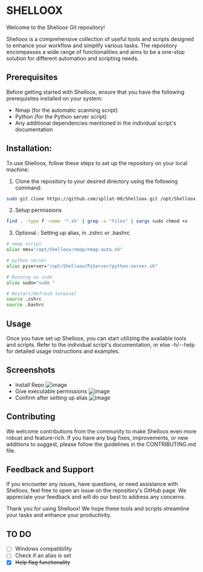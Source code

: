 
# SHELLOOX
Welcome to the Shelloox Git repository!

Shelloox is a comprehensive collection of useful tools and scripts designed to enhance your workflow and simplify various tasks. The repository encompasses a wide range of functionalities and aims to be a one-stop solution for different automation and scripting needs.

## Prerequisites
Before getting started with Shelloox, ensure that you have the following prerequisites installed on your system:

- Nmap (for the automatic scanning script)
- Python (for the Python server script)
- Any additional dependencies mentioned in the individual script's documentation

## Installation:
To use Shelloox, follow these steps to set up the repository on your local machine:

1. Clone the repository to your desired directory using the following command:
```bash
sudo git clone https://github.com/spllat-00/Shelloox.git /opt/Shelloox; cd /opt/Shelloox
```
2. Setup permissions
```bash
find . -type f -name '*.sh' | grep -v "files" | xargs sudo chmod +x
```
3. Optional : Setting up alias, in .zshrc or .bashrc
```bash
# nmap script
alias nms="/opt/Shelloox/nmap/nmap-auto.sh"

# python server
alias pyserver="/opt/Shelloox/PyServer/python-server.sh"

# Running as sudo
alias sudo="sudo "

# Restart/Refresh terminal
source .zshrc
source .bashrc
```

## Usage
Once you have set up Shelloox, you can start utilizing the available tools and scripts. Refer to the individual script's documentation, or else -h/--help for detailed usage instructions and examples.

## Screenshots
- Install Repo
![image](https://github.com/spllat-00/Shelloox/assets/50944153/437d290b-0934-40ce-aecc-78f803aac6d0)
- Give executable permissions
![image](https://github.com/spllat-00/Shelloox/assets/50944153/21e25e9d-0918-4867-afb8-76a56dff1d40)
- Confirm after setting up alias
![image](https://github.com/spllat-00/Shelloox/assets/50944153/0bd72db0-27c4-4f57-abe7-83286e3cf0c3)


## Contributing
We welcome contributions from the community to make Shelloox even more robust and feature-rich. If you have any bug fixes, improvements, or new additions to suggest, please follow the guidelines in the CONTRIBUTING.md file.

## Feedback and Support
If you encounter any issues, have questions, or need assistance with Shelloox, feel free to open an issue on the repository's GitHub page. We appreciate your feedback and will do our best to address any concerns.

Thank you for using Shelloox! We hope these tools and scripts streamline your tasks and enhance your productivity.

## TO DO
- [ ] Windows compatibility
- [ ] Check if an alias is set
- [x] ~~Help flag functionality~~
